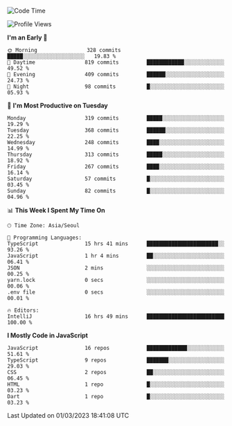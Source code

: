 <!--START_SECTION:waka-->
![Code Time](http://img.shields.io/badge/Code%20Time-4%2C484%20hrs%2046%20mins-blue)

![Profile Views](http://img.shields.io/badge/Profile%20Views-1-blue)

**I'm an Early 🐤** 

```text
🌞 Morning                328 commits         █████░░░░░░░░░░░░░░░░░░░░   19.83 % 
🌆 Daytime                819 commits         ████████████░░░░░░░░░░░░░   49.52 % 
🌃 Evening                409 commits         ██████░░░░░░░░░░░░░░░░░░░   24.73 % 
🌙 Night                  98 commits          █░░░░░░░░░░░░░░░░░░░░░░░░   05.93 % 
```
📅 **I'm Most Productive on Tuesday** 

```text
Monday                   319 commits         █████░░░░░░░░░░░░░░░░░░░░   19.29 % 
Tuesday                  368 commits         ██████░░░░░░░░░░░░░░░░░░░   22.25 % 
Wednesday                248 commits         ████░░░░░░░░░░░░░░░░░░░░░   14.99 % 
Thursday                 313 commits         █████░░░░░░░░░░░░░░░░░░░░   18.92 % 
Friday                   267 commits         ████░░░░░░░░░░░░░░░░░░░░░   16.14 % 
Saturday                 57 commits          █░░░░░░░░░░░░░░░░░░░░░░░░   03.45 % 
Sunday                   82 commits          █░░░░░░░░░░░░░░░░░░░░░░░░   04.96 % 
```


📊 **This Week I Spent My Time On** 

```text
🕑︎ Time Zone: Asia/Seoul

💬 Programming Languages: 
TypeScript               15 hrs 41 mins      ███████████████████████░░   93.26 % 
JavaScript               1 hr 4 mins         ██░░░░░░░░░░░░░░░░░░░░░░░   06.41 % 
JSON                     2 mins              ░░░░░░░░░░░░░░░░░░░░░░░░░   00.25 % 
yarn.lock                0 secs              ░░░░░░░░░░░░░░░░░░░░░░░░░   00.06 % 
.env file                0 secs              ░░░░░░░░░░░░░░░░░░░░░░░░░   00.01 % 

🔥 Editors: 
IntelliJ                 16 hrs 49 mins      █████████████████████████   100.00 % 
```

**I Mostly Code in JavaScript** 

```text
JavaScript               16 repos            █████████████░░░░░░░░░░░░   51.61 % 
TypeScript               9 repos             ███████░░░░░░░░░░░░░░░░░░   29.03 % 
CSS                      2 repos             ██░░░░░░░░░░░░░░░░░░░░░░░   06.45 % 
HTML                     1 repo              █░░░░░░░░░░░░░░░░░░░░░░░░   03.23 % 
Dart                     1 repo              █░░░░░░░░░░░░░░░░░░░░░░░░   03.23 % 
```




 Last Updated on 01/03/2023 18:41:08 UTC
<!--END_SECTION:waka-->
